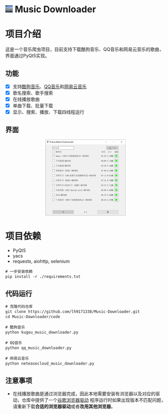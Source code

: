 [<img height="23" src="https://raw.githubusercontent.com/lh9171338/Outline/master/icon.jpg"/>](https://github.com/lh9171338/Outline) Music Downloader
===

# 项目介绍
这是一个音乐爬虫项目，目前支持下载酷狗音乐、QQ音乐和网易云音乐的歌曲，界面通过PyQt5实现。

## 功能

- [x] 支持[酷狗音乐](code/kugou_music_downloader.py)、[QQ音乐](code/qq_music_downloader.py)和[网易云音乐](code/neteasecloud_music_downloader.py)
- [x] 歌名搜索、歌手搜索
- [x] 在线播放歌曲
- [x] 单曲下载、批量下载
- [x] 显示、搜索、播放、下载四线程运行

## 界面
<p align="center">
  <img width="50%" src="figure/UI.png"/>
</p>

# 项目依赖

- PyQt5
- yacs
- requests, aiohttp, selenium

```shell
# 一步安装依赖
pip install -r ./requirements.txt
```

## 代码运行
```shell
# 克隆代码仓库
git clone https://github.com/lh9171338/Music-Downloader.git
cd Music-Downloader/code

# 酷狗音乐
python kugou_music_downloader.py

# QQ音乐
python qq_music_downloader.py

# 网易云音乐
python neteasecloud_music_downloader.py
```

## 注意事项

- 在线播放歌曲是通过浏览器完成，因此本地需要安装有浏览器以及对应的驱动，仓库中提供了一个[谷歌浏览器驱动](tool/chromedirver.exe)
  程序运行时如果出现版本不匹配问题，请重新下载**合适的浏览器驱动**或者**改用其他浏览器**。

